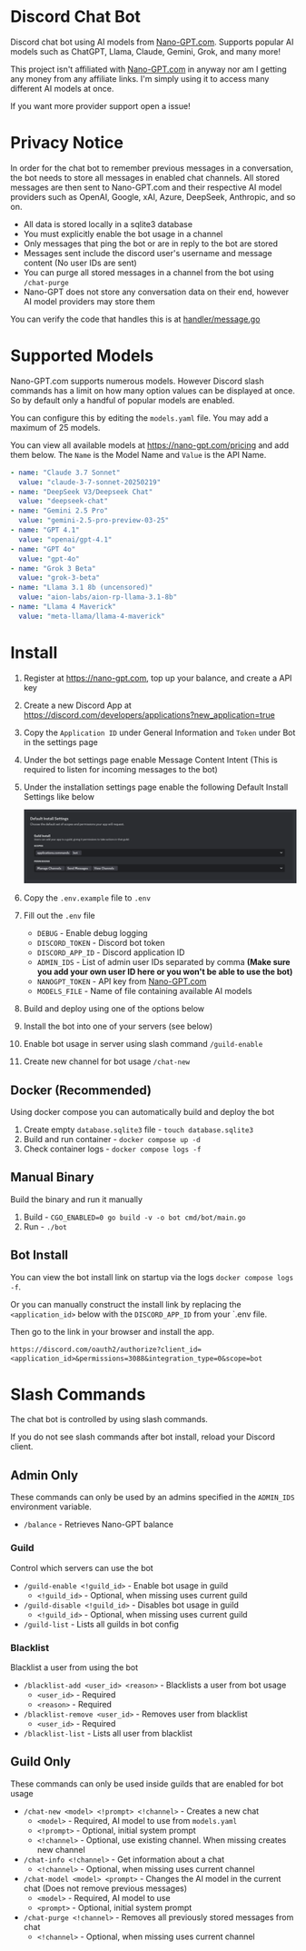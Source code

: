 # Discord Chat Bot

Discord chat bot using AI models from [Nano-GPT.com](https://nano-gpt.com/). Supports popular AI models such as ChatGPT, Llama, Claude, Gemini, Grok, and many more!

This project isn't affiliated with [Nano-GPT.com](https://nano-gpt.com/) in anyway nor am I getting any money from any affiliate links. I'm simply using it to access many different AI models at once.

If you want more provider support open a issue!

# Privacy Notice

In order for the chat bot to remember previous messages in a conversation, the bot needs to store all messages in enabled chat channels. All stored messages are then sent to Nano-GPT.com and their respective AI model providers such as OpenAI, Google, xAI, Azure, DeepSeek, Anthropic, and so on.

- All data is stored locally in a sqlite3 database
- You must explicitly enable the bot usage in a channel
- Only messages that ping the bot or are in reply to the bot are stored
- Messages sent include the discord user's username and message content (No user IDs are sent)
- You can purge all stored messages in a channel from the bot using `/chat-purge`
- Nano-GPT does not store any conversation data on their end, however AI model providers may store them

You can verify the code that handles this is at [handler/message.go](./handler/message.go)

# Supported Models

Nano-GPT.com supports numerous models. However Discord slash commands has a limit on how many option values can be displayed at once. So by default only a handful of popular models are enabled.

You can configure this by editing the `models.yaml` file. You may add a maximum of 25 models.

You can view all available models at https://nano-gpt.com/pricing and add them below. The `Name` is the Model Name and `Value` is the API Name.

```yaml
- name: "Claude 3.7 Sonnet"
  value: "claude-3-7-sonnet-20250219"
- name: "DeepSeek V3/Deepseek Chat"
  value: "deepseek-chat"
- name: "Gemini 2.5 Pro"
  value: "gemini-2.5-pro-preview-03-25"
- name: "GPT 4.1"
  value: "openai/gpt-4.1"
- name: "GPT 4o"
  value: "gpt-4o"
- name: "Grok 3 Beta"
  value: "grok-3-beta"
- name: "Llama 3.1 8b (uncensored)"
  value: "aion-labs/aion-rp-llama-3.1-8b"
- name: "Llama 4 Maverick"
  value: "meta-llama/llama-4-maverick"
```

# Install

1. Register at https://nano-gpt.com, top up your balance, and create a API key
2. Create a new Discord App at https://discord.com/developers/applications?new_application=true
3. Copy the `Application ID` under General Information and `Token` under Bot in the settings page
4. Under the bot settings page enable Message Content Intent (This is required to listen for incoming messages to the bot)
5. Under the installation settings page enable the following Default Install Settings like below
    
    ![Default Install Settings](./screenshot.png)

6. Copy the `.env.example` file to `.env`
7. Fill out the `.env` file

    - `DEBUG` - Enable debug logging
    - `DISCORD_TOKEN` - Discord bot token
    - `DISCORD_APP_ID` - Discord application ID
    - `ADMIN_IDS` - List of admin user IDs separated by comma **(Make sure you add your own user ID here or you won't be able to use the bot)**
    - `NANOGPT_TOKEN` - API key from [Nano-GPT.com](https://nano-gpt.com/)
    - `MODELS_FILE` - Name of file containing available AI models
8. Build and deploy using one of the options below
9. Install the bot into one of your servers (see below)
10. Enable bot usage in server using slash command `/guild-enable`
11. Create new channel for bot usage `/chat-new`

## Docker (Recommended)

Using docker compose you can automatically build and deploy the bot

1. Create empty `database.sqlite3` file - `touch database.sqlite3`
2. Build and run container - `docker compose up -d`
3. Check container logs - `docker compose logs -f`

## Manual Binary

Build the binary and run it manually

1. Build - `CGO_ENABLED=0 go build -v -o bot cmd/bot/main.go`
2. Run - `./bot`

## Bot Install

You can view the bot install link on startup via the logs `docker compose logs -f`. 

Or you can manually construct the install link by replacing the `<application_id>` below with the `DISCORD_APP_ID` from your `.env file. 

Then go to the link in your browser and install the app. 

```
https://discord.com/oauth2/authorize?client_id=<application_id>&permissions=3088&integration_type=0&scope=bot
```

# Slash Commands

The chat bot is controlled by using slash commands. 

If you do not see slash commands after bot install, reload your Discord client.

## Admin Only

These commands can only be used by an admins specified in the `ADMIN_IDS` environment variable.

- `/balance` - Retrieves Nano-GPT balance

### Guild

Control which servers can use the bot

- `/guild-enable <!guild_id>` - Enable bot usage in guild
    - `<!guild_id>` - Optional, when missing uses current guild
- `/guild-disable <!guild_id>` - Disables bot usage in guild
    - `<!guild_id>` - Optional, when missing uses current guild
- `/guild-list` - Lists all guilds in bot config

### Blacklist

Blacklist a user from using the bot

- `/blacklist-add <user_id> <reason>` - Blacklists a user from bot usage
    - `<user_id>` - Required
    - `<reason>` - Required
- `/blacklist-remove <user_id>` - Removes user from blacklist
    - `<user_id>` - Required
- `/blacklist-list` - Lists all user from blacklist

## Guild Only

These commands can only be used inside guilds that are enabled for bot usage

- `/chat-new <model> <!prompt> <!channel>` - Creates a new chat
    - `<model>` - Required, AI model to use from `models.yaml`
    - `<!prompt>` - Optional, initial system prompt
    - `<!channel>` - Optional, use existing channel. When missing creates new channel
- `/chat-info <!channel>` - Get information about a chat
    - `<!channel>` - Optional, when missing uses current channel
- `/chat-model <model> <prompt>` - Changes the AI model in the current chat (Does not remove previous messages)
    - `<model>` - Required, AI model to use
    - `<prompt>` - Optional, initial system prompt
- `/chat-purge <!channel>` - Removes all previously stored messages from chat
    - `<!channel>` - Optional, when missing uses current channel